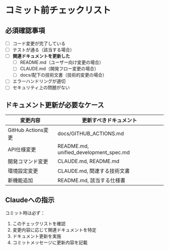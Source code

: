# コミット前チェックリスト

## 必須確認事項
- [ ] コード変更が完了している
- [ ] テストが通る（該当する場合）
- [ ] **関連ドキュメントを更新した**
  - [ ] README.md（ユーザー向け変更の場合）
  - [ ] CLAUDE.md（開発フロー変更の場合）
  - [ ] docs/配下の技術文書（技術的変更の場合）
- [ ] エラーハンドリングが適切
- [ ] セキュリティ上の問題がない

## ドキュメント更新が必要なケース
| 変更内容 | 更新すべきドキュメント |
|---------|---------------------|
| GitHub Actions変更 | docs/GITHUB_ACTIONS.md |
| API仕様変更 | README.md, unified_development_spec.md |
| 開発コマンド変更 | CLAUDE.md, README.md |
| 環境設定変更 | CLAUDE.md, 関連する技術文書 |
| 新機能追加 | README.md, 該当する仕様書 |

## Claudeへの指示
コミット時は必ず：
1. このチェックリストを確認
2. 変更内容に応じて関連ドキュメントを特定
3. ドキュメント更新を実施
4. コミットメッセージに更新内容を記載